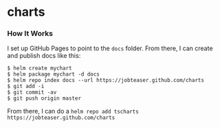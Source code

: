 # charts

### How It Works

I set up GitHub Pages to point to the `docs` folder. From there, I can
create and publish docs like this:

```console
$ helm create mychart
$ helm package mychart -d docs
$ helm repo index docs --url https://jobteaser.github.com/charts
$ git add -i
$ git commit -av
$ git push origin master
```

From there, I can do a `helm repo add tscharts
https://jobteaser.github.com/charts`
